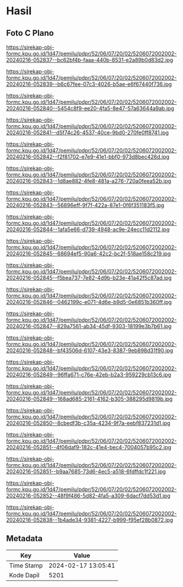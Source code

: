 # Hasil

## Foto C Plano

https://sirekap-obj-formc.kpu.go.id/1d47/pemilu/pdpr/52/06/07/20/02/5206072002002-20240216-052837--bc62bf4b-faaa-440b-8531-e2a89b0d83d2.jpg

https://sirekap-obj-formc.kpu.go.id/1d47/pemilu/pdpr/52/06/07/20/02/5206072002002-20240216-052839--b6c67fee-07c3-4026-b5ae-e6f67440f736.jpg

https://sirekap-obj-formc.kpu.go.id/1d47/pemilu/pdpr/52/06/07/20/02/5206072002002-20240216-052840--5454c8f9-ee20-4fa5-8e47-57a63644a9ab.jpg

https://sirekap-obj-formc.kpu.go.id/1d47/pemilu/pdpr/52/06/07/20/02/5206072002002-20240216-052841--d5f74c26-4537-40ce-9bd0-270fe0ff8741.jpg

https://sirekap-obj-formc.kpu.go.id/1d47/pemilu/pdpr/52/06/07/20/02/5206072002002-20240216-052842--f2f81702-e7e9-41e1-bbf0-973d8bec426d.jpg

https://sirekap-obj-formc.kpu.go.id/1d47/pemilu/pdpr/52/06/07/20/02/5206072002002-20240216-052843--1d8ae882-4fe8-481a-a276-720a0feea52b.jpg

https://sirekap-obj-formc.kpu.go.id/1d47/pemilu/pdpr/52/06/07/20/02/5206072002002-20240216-052843--56896eff-9f7f-422a-87e1-0f6f351183f5.jpg

https://sirekap-obj-formc.kpu.go.id/1d47/pemilu/pdpr/52/06/07/20/02/5206072002002-20240216-052844--1afa5e66-d739-4948-ac9e-24ecc11d2112.jpg

https://sirekap-obj-formc.kpu.go.id/1d47/pemilu/pdpr/52/06/07/20/02/5206072002002-20240216-052845--68694ef5-90a6-42c2-bc2f-518ae158c219.jpg

https://sirekap-obj-formc.kpu.go.id/1d47/pemilu/pdpr/52/06/07/20/02/5206072002002-20240216-052845--f5bea737-7e82-4d9b-b23e-41a42f5c87ad.jpg

https://sirekap-obj-formc.kpu.go.id/1d47/pemilu/pdpr/52/06/07/20/02/5206072002002-20240216-052846--0462199c-e071-4d6e-b9d5-0e6851b360ff.jpg

https://sirekap-obj-formc.kpu.go.id/1d47/pemilu/pdpr/52/06/07/20/02/5206072002002-20240216-052847--829a7561-ab34-45df-9303-18199e3b7b61.jpg

https://sirekap-obj-formc.kpu.go.id/1d47/pemilu/pdpr/52/06/07/20/02/5206072002002-20240216-052848--bf43506d-6107-43e3-8387-9eb898d31f90.jpg

https://sirekap-obj-formc.kpu.go.id/1d47/pemilu/pdpr/52/06/07/20/02/5206072002002-20240216-052849--96ffa671-c76e-42eb-b2a3-959229cb13c6.jpg

https://sirekap-obj-formc.kpu.go.id/1d47/pemilu/pdpr/52/06/07/20/02/5206072002002-20240216-052849--168ad685-2161-4162-b305-388295d9819b.jpg

https://sirekap-obj-formc.kpu.go.id/1d47/pemilu/pdpr/52/06/07/20/02/5206072002002-20240216-052850--8cbedf3b-c35a-4234-9f7a-eebf837231d1.jpg

https://sirekap-obj-formc.kpu.go.id/1d47/pemilu/pdpr/52/06/07/20/02/5206072002002-20240216-052851--4f06daf9-182c-41e4-bec4-7004057b95c2.jpg

https://sirekap-obj-formc.kpu.go.id/1d47/pemilu/pdpr/52/06/07/20/02/5206072002002-20240216-052851--b9aa7685-73d6-4ec5-a518-6fdffdc1f221.jpg

https://sirekap-obj-formc.kpu.go.id/1d47/pemilu/pdpr/52/06/07/20/02/5206072002002-20240216-052852--48f9f486-5d82-4fa5-a309-6dacf7dd53d1.jpg

https://sirekap-obj-formc.kpu.go.id/1d47/pemilu/pdpr/52/06/07/20/02/5206072002002-20240216-052838--1b4ade34-9381-4227-b999-f95ef28b0872.jpg


## Metadata

| Key        | Value               |
| ---------- | ------------------- |
| Time Stamp | 2024-02-17 13:05:41 |
| Kode Dapil | 5201                |



